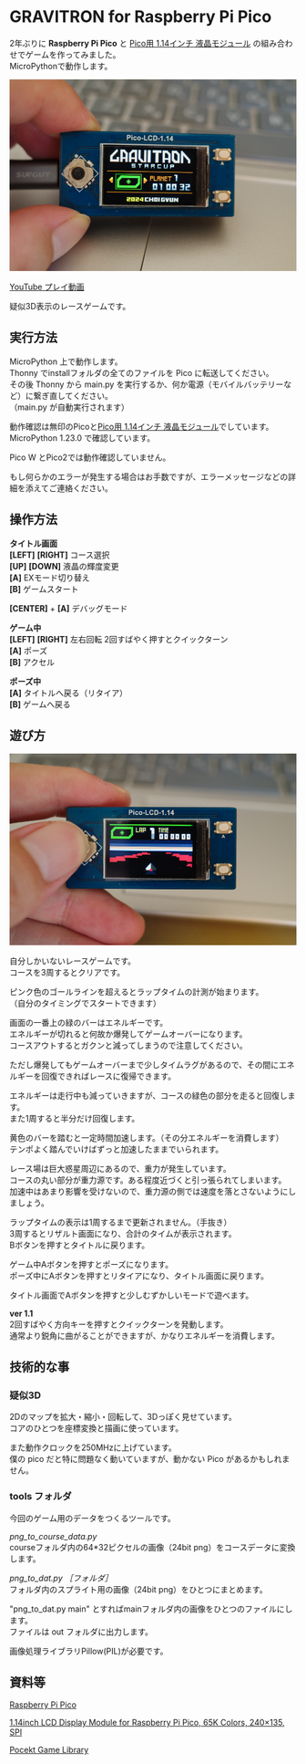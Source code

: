 # GRAVITRON for Raspberry Pi Pico

2年ぶりに **Raspberry Pi Pico** と [Pico用 1.14インチ 液晶モジュール](https://www.waveshare.com/pico-lcd-1.14.htm) の組み合わせでゲームを作ってみました。  
MicroPythonで動作します。  

![スクリーンショット1](/images/gravitron01.jpg)  

[YouTube プレイ動画](https://youtu.be/1ij3TVLHCsQ)  

疑似3D表示のレースゲームです。


## 実行方法

MicroPython 上で動作します。  
Thonny でinstallフォルダの全てのファイルを Pico に転送してください。  
その後 Thonny から main.py を実行するか、何か電源（モバイルバッテリーなど）に繋ぎ直してください。  
（main.py が自動実行されます）  

動作確認は無印のPicoと[Pico用 1.14インチ 液晶モジュール](https://www.waveshare.com/pico-lcd-1.14.htm)でしています。  
MicroPython 1.23.0 で確認しています。  

Pico W とPico2では動作確認していません。  

もし何らかのエラーが発生する場合はお手数ですが、エラーメッセージなどの詳細を添えてご連絡ください。  


## 操作方法

**タイトル画面**  
 **[LEFT]** **[RIGHT]** コース選択  
 **[UP]** **[DOWN]** 液晶の輝度変更  
 **[A]** EXモード切り替え  
 **[B]** ゲームスタート  

 **[CENTER]** + **[A]** デバッグモード

**ゲーム中**  
 **[LEFT]** **[RIGHT]** 左右回転 2回すばやく押すとクイックターン  
 **[A]** ポーズ  
 **[B]** アクセル  

**ポーズ中**  
 **[A]** タイトルへ戻る（リタイア）  
 **[B]** ゲームへ戻る  



## 遊び方

![スクリーンショット1](/images/gravitron02.jpg)  

自分しかいないレースゲームです。  
コースを3周するとクリアです。  

ピンク色のゴールラインを超えるとラップタイムの計測が始まります。  
（自分のタイミングでスタートできます）  


画面の一番上の緑のバーはエネルギーです。  
エネルギーが切れると何故か爆発してゲームオーバーになります。  
コースアウトするとガクンと減ってしまうので注意してください。  

ただし爆発してもゲームオーバーまで少しタイムラグがあるので、その間にエネルギーを回復できればレースに復帰できます。  

エネルギーは走行中も減っていきますが、コースの緑色の部分を走ると回復します。  
また1周すると半分だけ回復します。  


黄色のバーを踏むと一定時間加速します。（その分エネルギーを消費します）  
テンポよく踏んでいけばずっと加速したままでいられます。  


レース場は巨大惑星周辺にあるので、重力が発生しています。  
コースの丸い部分が重力源です。ある程度近づくと引っ張られてしまいます。  
加速中はあまり影響を受けないので、重力源の側では速度を落とさないようにしましょう。  


ラップタイムの表示は1周するまで更新されません。（手抜き）  
3周するとリザルト画面になり、合計のタイムが表示されます。  
Bボタンを押すとタイトルに戻ります。  


ゲーム中Aボタンを押すとポーズになります。  
ポーズ中にAボタンを押すとリタイアになり、タイトル画面に戻ります。  

タイトル画面でAボタンを押すと少しむずかしいモードで遊べます。  

**ver 1.1**  
2回すばやく方向キーを押すとクイックターンを発動します。  
通常より鋭角に曲がることができますが、かなりエネルギーを消費します。  


## 技術的な事

### 疑似3D

2Dのマップを拡大・縮小・回転して、3Dっぽく見せています。  
コアのひとつを座標変換と描画に使っています。  

また動作クロックを250MHzに上げています。  
僕の pico だと特に問題なく動いていますが、動かない Pico があるかもしれません。  

### tools フォルダ

今回のゲーム用のデータをつくるツールです。  

*png_to_course_data.py*  
 courseフォルダ内の64*32ピクセルの画像（24bit png）をコースデータに変換します。  

*png_to_dat.py ［フォルダ］*  
 フォルダ内のスプライト用の画像（24bit png）をひとつにまとめます。  

"png_to_dat.py main" とすればmainフォルダ内の画像をひとつのファイルにします。  
ファイルは out フォルダに出力します。  

画像処理ライブラリPillow(PIL)が必要です。  


## 資料等

[Raspberry Pi Pico](https://www.raspberrypi.com/products/raspberry-pi-pico/)

[1.14inch LCD Display Module for Raspberry Pi Pico, 65K Colors, 240×135, SPI](https://www.waveshare.com/pico-lcd-1.14.htm)

[Pocekt Game Library](https://pocketgame.ddns.net)